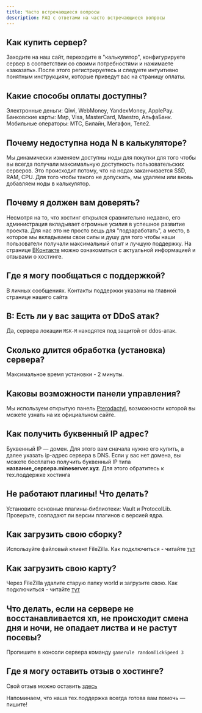 ```yaml
---
title: Часто встречающиеся вопросы
description: FAQ с ответами на часто встречающиеся вопросы
---
```


## Как купить сервер?
Заходите на наш сайт, переходите в "калькулятор", конфигурируете сервер в соответствии со своими потребностями и нажимаете «заказать». После этого регистрируетесь и следуете интуитивно понятным инструкциям, которые приведут вас на страницу оплаты.

## Какие способы оплаты доступны?
Электронные деньги: Qiwi, WebMoney, YandexMoney, ApplePay.  
Банковские карты: Мир, Visa, MasterCard, Maestro, АльфаБанк.  
Мобильные операторы: МТС, Билайн, Мегафон, Теле2.

## Почему недоступна нода N в калькуляторе?
Мы динамически изменяем доступны ноды для покупки для того чтобы вы всегда получали максимальную доступность пользовательских серверов. Это происходит потому, что на нодах заканчивается SSD, RAM, CPU. Для того чтобы такого не допускать, мы удаляем или вновь добавляем ноды в калькулятор.

## Почему я должен вам доверять?
Несмотря на то, что хостинг открылся сравнительно недавно, его администрация вкладывает огромные усилия в успешное развитие проекта. Для нас это не просто вещь для "подзаработать", а место, в которое мы вкладываем свои силы и душу для того чтобы наши пользователи получали максимальный опыт и лучшую поддержку. На странице [ВКонтакте](https://vk.com/hosting.superhub) можно ознакомиться с актуальной информацией и отзывами о хостинге.

## Где я могу пообщаться с поддержкой?
В личных сообщениях. Контакты поддержки указаны на главной странице нашего сайта

## В: Есть ли у вас защита от DDoS атак?
Да, сервера локации `MSK-M` находятся под защитой от ddos-атак.

## Сколько длится обработка (установка) сервера?
Максимальное время установки - 2 минуты.

## Каковы возможности панели управления?
Мы используем открытую панель [Pterodactyl](https://pterodactyl.io), возможности которой вы можете узнать на их официальном сайте.

## Как получить буквенный IP адрес?
Буквенный IP — домен. Для этого вам сначала нужно его купить, а далее указать ip-адрес сервера в DNS. Если у вас нет домена, вы можете бесплатно получить буквенный IP типа **название_сервера.mineserver.xyz**. Для этого обратитесь к тех.поддержке хостинга

## Не работают плагины! Что делать?
Установите основные плагины-библиотеки: Vault и ProtocolLib. Проверьте, совпадают ли версии плагинов с версией ядра.

## Как загрузить свою сборку?
Используйте файловый клиент FileZilla. Как подключиться - читайте [тут](guide-ftp)

## Как загрузить свою карту?
Через FileZilla удалите старую папку world и загрузите свою. Как подключиться - читайте [тут](guide-ftp)

## Что делать, если на сервере не восстанавливается хп, не происходит смена дня и ночи, не опадает листва и не растут посевы?
Пропишите в консоли сервера команду `gamerule randomTickSpeed 3`

## Где я могу оставить отзыв о хостинге?
Свой отзыв можно оставить [здесь](https://vk.com/topic-195765831_40686824)

Напоминаем, что наша тех.поддержка всегда готова вам помочь — пишите!